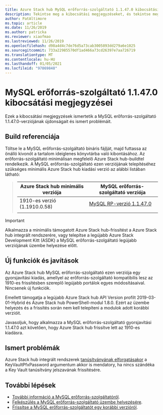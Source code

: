```yaml
---
title: Azure Stack hub MySQL erőforrás-szolgáltató 1.1.47.0 kibocsátási megjegyzései
description: Tekintse meg a kibocsátási megjegyzéseket, és tekintse meg az Azure Stack hub MySQL erőforrás-szolgáltató 1.1.47.0 frissítésének újdonságait.
author: PatAltimore
ms.topic: article
ms.date: 11/26/2019
ms.author: patricka
ms.reviewer: xiaofmao
ms.lastreviewed: 11/26/2019
ms.openlocfilehash: d98a4d4c7de76d5a73cab3005893dd279a6e1025
ms.sourcegitcommit: 733a22985570df1ad466a73cd26397e7aa726719
ms.translationtype: MT
ms.contentlocale: hu-HU
ms.lasthandoff: 01/05/2021
ms.locfileid: "97869848"
---
```

# <a name="mysql-resource-provider-11470-release-notes"></a>MySQL erőforrás-szolgáltató 1.1.47.0 kibocsátási megjegyzései

Ezek a kibocsátási megjegyzések ismertetik a MySQL erőforrás-szolgáltató 1.1.47.0-verziójának újdonságait és ismert problémáit.

## <a name="build-reference"></a>Build referenciája
Töltse le a MySQL erőforrás-szolgáltató bináris fájlját, majd futtassa az önálló kivonót a tartalom ideiglenes könyvtárba való kibontásához. Az erőforrás-szolgáltató minimálisan megfelelő Azure Stack hub-buildtel rendelkezik. A MySQL erőforrás-szolgáltató ezen verziójának telepítéséhez szükséges minimális Azure Stack hub kiadási verzió az alábbi listában látható:

> |Azure Stack hub minimális verziója|MySQL erőforrás-szolgáltató verziója|
> |-----|-----|
> |1910-es verzió (1.1910.0.58)|[MySQL RP-verzió 1.1.47.0](https://aka.ms/azurestackmysqlrp11470)|  
> |     |     |

> [!IMPORTANT]
> Alkalmazza a minimális támogatott Azure Stack hub-frissítést a Azure Stack hub integrált rendszerére, vagy telepítse a legújabb Azure Stack Development Kitt (ASDK) a MySQL erőforrás-szolgáltató legújabb verziójának üzembe helyezése előtt.

## <a name="new-features-and-fixes"></a>Új funkciók és javítások

Az Azure Stack hub MySQL erőforrás-szolgáltató ezen verziója egy gyorsjavítási kiadás, amellyel az erőforrás-szolgáltató kompatibilis lesz az 1910-es frissítésben szereplő legújabb portálok egyes módosításaival. Nincsenek új funkciók.

Emellett támogatja a legújabb Azure Stack hub API Version profilt 2019-03-01-Hybrid és Azure Stack hub PowerShell-modul 1.8.0. Ezért az üzembe helyezés és a frissítés során nem kell telepíteni a modulok adott korábbi verzióit.

Javasoljuk, hogy alkalmazza a MySQL erőforrás-szolgáltató gyorsjavítási 1.1.47.0 azt követően, hogy Azure Stack hub frissítve lett az 1910-es kiadásra.

## <a name="known-issues"></a>Ismert problémák

Azure Stack hub integrált rendszerek [tanúsítványának elforgatásakor](azure-stack-mysql-resource-provider-maintain.md#secrets-rotation) a KeyVaultPfxPassword argumentum akkor is mendatory, ha nincs szándéka a Key Vault tanúsítvány jelszavának frissítésére.

## <a name="next-steps"></a>További lépések

- [További információ a MySQL erőforrás-szolgáltatóról](azure-stack-mysql-resource-provider.md).
- [Felkészülés a MySQL erőforrás-szolgáltató üzembe helyezésére](azure-stack-mysql-resource-provider-deploy.md#prerequisites).
- [Frissítse a MySQL erőforrás-szolgáltatót egy korábbi verzióról](azure-stack-mysql-resource-provider-update.md).
